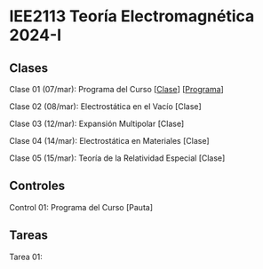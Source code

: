 # IEE2113 Teoría Electromagnética 2024-I

## Clases
Clase 01 (07/mar): Programa del Curso 
[[Clase](https://github.com/jisilva8/IEE2113_2024_01/blob/main/Clases/Clase01-Programa.pdf)]
[[Programa](https://github.com/jisilva8/IEE2113_2024_01/blob/main/Administrativo/programa_curso_v1.pdf)]

Clase 02 (08/mar): Electrostática en el Vacío [Clase]

Clase 03 (12/mar): Expansión Multipolar [Clase]

Clase 04 (14/mar): Electrostática en Materiales [Clase]

Clase 05 (15/mar): Teoría de la Relatividad Especial [Clase]


## Controles
Control 01: Programa del Curso [Pauta]

## Tareas
Tarea 01: 
